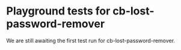 # Playground tests for cb-lost-password-remover
We are still awaiting the first test run for cb-lost-password-remover.
